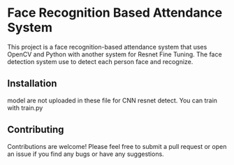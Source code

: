 # Face Recognition Based Attendance System

This project is a face recognition-based attendance system that uses OpenCV and Python with another system for Resnet Fine Tuning. The face detection system use to detect each person face and recognize.

## Installation

model are not uploaded in these file for CNN resnet detect. You can train with train.py

## Contributing

Contributions are welcome! Please feel free to submit a pull request or open an issue if you find any bugs or have any suggestions.


